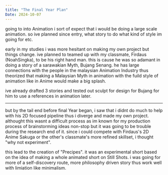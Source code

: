 ```yaml
---
title: "The Final Year Plan"
Date: 2024-10-07
---
```


going to into Animation i sort of expect that i would be doing a large scale animation. so ive planned since entry, what story to do what kind of style im going for etc.

early in my studies i was more hesitant on making my own project but things change. ive planned to teamed up with my classmate, Firdaus (NoahSingka), to be his right hand man. this is cause he was so adamant in doing a story of a sarawakian Myth, Bujang Senang. he has large connections with the people in the malaysian Animation Industry thus theorized that making a Malaysian Myth in animation with the fuild style of animation like in Anime would make a big splash. 

ive already drafted 3 stories and tested out sculpt for design for Bujang for him to use a references in animation later.

---

but by the tail end before final Year began, i saw that i didnt do much to help with his 2D focused pipeline thus i diverge and made my own project. althought this wasnt a difficult process as im known for my production process of brainstorming ideas non-stop but it was going to be trouble during the research end of it. since i could compete with Firdaus's 2D Anime Sakuga or the other's classmate's more refined skillset, i thought "why not experiment".

this lead to the creation of "Precipes". it was an experimental short based on the idea of making a whole animated short on Still Shots. i was going for more of a self-discovery route, more philosophy driven story thus work well with limiation like minimalism.
